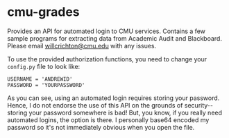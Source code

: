 cmu-grades
==========

Provides an API for automated login to CMU services. Contains a few sample programs for extracting data from Academic Audit and Blackboard. Please email [willcrichton@cmu.edu](mailto:willcrichton@cmu.edu) with any issues.

To use the provided authorization functions, you need to change your `config.py` file to look like:
   
    USERNAME = 'ANDREWID'
    PASSWORD = 'YOURPASSWORD'
    
As you can see, using an automated login requires storing your password. Hence, I do not endorse the use of this API on
the grounds of security--storing your password somewhere is bad! But, you know, if you really need automated logins,
the option is there. I personally base64 encoded my password so it's not immediately obvious when you open the file.
